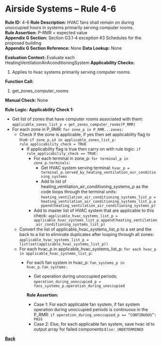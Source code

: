 # Airside Systems – Rule 4-6

**Rule ID:** 4-6
**Rule Description:** HVAC fans shall remain on during unoccupied hours in systems primarily serving computer rooms.  
**Rule Assertion:** P-RMR = expected value                                           
**Appendix G Section:** Section G3.1-4 exception #3 Schedules for the proposed building  
**Appendix G Section Reference:** None
**Data Lookup:** None

**Evaluation Context:** Evaluate each HeatingVentilationAirAconditioningSystem 
**Applicability Checks:** 

1. Applies to hvac systems primarily serving computer rooms.

**Function Call:** 

1. get_zones_computer_rooms

**Manual Check:** None  
 
**Rule Logic:**
**Applicability Check 1:** 
- Get list of zones that have computer rooms associated with them: `applicable_zones_list_p = get_zones_computer_rooms(P_RMR)`
- For each zone in P_RMR: `for zone_p in P_RMR...zones:`
    - Check if the zone is applicable, if yes then set applicability flag to true: `if zone_p.id in applicable_zones_list_p: rule_applicability_check = TRUE`
        - If applicability flag is true then carry on with rule logic: `if rule_applicability_check == TRUE:`
            - For each terminal in zone_p: `for terminal_p in zone_p.terminals:`
                - Get HVAC system serving terminal: `hvac_p = terminal_p.served_by_heating_ventilation_air_conditioning_systems`
                - Add to list of heating_ventilation_air_conditioning_systems_p as the code loops through the terminal units: `heating_ventilation_air_conditioning_systems_list_p = heating_ventilation_air_conditioning_systems_list_p.append(heating_ventilation_air_conditioning_systems_p)`                    
            - Add to master list of HVAC system that are applicable to this check: `applicable_hvac_systems_list_p = applicable_hvac_systems_list_p.append(heating_ventilation_air_conditioning_systems_list_p)`                    
    - Convert the list of applicable_hvac_systems_list_p to a set and the back to a list to eliminate duplicates after looping through all zones: 
    `applicable_hvac_systems_list_p = list(set(applicable_hvac_systems_list_p))`                             
    - For each hvac_p in applicable_hvac_systems_list_p: `for each hvac_p in applicable_hvac_systems_list_p:`                         
        - For each fan system in hvac_p: `fan_systems_p in hvac_p.fan_systems:`
            - Get operation during unoccupied periods: `operation_during_unoccupied_p = fans_systems_p.operation_during_unoccupied`

            **Rule Assertion:**
            - Case 1: For each applicable fan system, if fan system operation during unoccupied periods is continuous in the P_RMR: `if operation_during_unoccupied_p == “CONTINUOUS”: PASS`
            - Case 2: Else, for each applicable fan system, save hvac id to output array for failed components:`Else: UNDETERMINED`

**[Back](../_toc.md)**